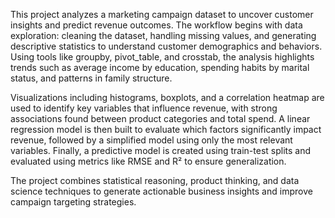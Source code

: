 This project analyzes a marketing campaign dataset to uncover customer insights and predict revenue outcomes. The workflow begins with data exploration: cleaning the dataset, handling missing values, and generating descriptive statistics to understand customer demographics and behaviors. Using tools like groupby, pivot_table, and crosstab, the analysis highlights trends such as average income by education, spending habits by marital status, and patterns in family structure.

Visualizations including histograms, boxplots, and a correlation heatmap are used to identify key variables that influence revenue, with strong associations found between product categories and total spend. A linear regression model is then built to evaluate which factors significantly impact revenue, followed by a simplified model using only the most relevant variables. Finally, a predictive model is created using train-test splits and evaluated using metrics like RMSE and R² to ensure generalization.

The project combines statistical reasoning, product thinking, and data science techniques to generate actionable business insights and improve campaign targeting strategies.
